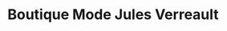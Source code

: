 ---
title: "Boutique Mode Jules Verreault"
url: /sherbrooke/boutique-mode-jules-verreault/
shop: clothes
---